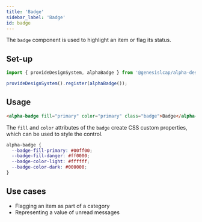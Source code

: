 ```yaml
---
title: 'Badge'
sidebar_label: 'Badge'
id: badge
---
```


The `badge` component is used to highlight an item or flag its status.

## Set-up

```ts
import { provideDesignSystem, alphaBadge } from '@genesislcap/alpha-design-system';

provideDesignSystem().register(alphaBadge());
```

## Usage

```html live
<alpha-badge fill="primary" color="primary" class="badge">Badge</alpha-badge>
```

The `fill` and `color` attributes of the `badge` create CSS custom properties, which can be used to style the control.

```css
alpha-badge {
  --badge-fill-primary: #00ff00;
  --badge-fill-danger: #ff0000;
  --badge-color-light: #ffffff;
  --badge-color-dark: #000000;
}
```

## Use cases

* Flagging an item as part of a category
* Representing a value of unread messages

